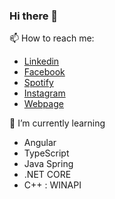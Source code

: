 ### Hi there 👋

📫 How to reach me:
- <a href="http://linkedin.com/in/radoslaw-loth/">Linkedin</a>
- <a href="https://www.facebook.com/radolot/">Facebook</a>
- <a href= "https://open.spotify.com/user/1192996888?fbclid=IwAR0Q0v5kzdf94bAXSHv6Uk0QdfYWLFuQckfOdb6-o7pMNTt7fz4mZ7BloUM">Spotify</a>
- <a href= "https://www.instagram.com/r_loth/?fbclid=IwAR0BTwgsgUK6zaL-kuBfXlXdG7eDwL1CQMDqg58SDJTE1RepNz0-XYxzles">Instagram</a>
- <a href="http://loth.cba.pl/">Webpage</a>

🌱 I’m currently learning 
- Angular
- TypeScript
- Java Spring
- .NET CORE
- C++ : WINAPI


<!--
**Fariusz/Fariusz** is a ✨ _special_ ✨ repository because its `README.md` (this file) appears on your GitHub profile.

Here are some ideas to get you started:

- 🔭 I’m currently working on ...
- 🌱 I’m currently learning ...
- 👯 I’m looking to collaborate on ...
- 🤔 I’m looking for help with ...
- 💬 Ask me about ...
- 📫 How to reach me: ...
- 😄 Pronouns: ...
- ⚡ Fun fact: ...
-->
